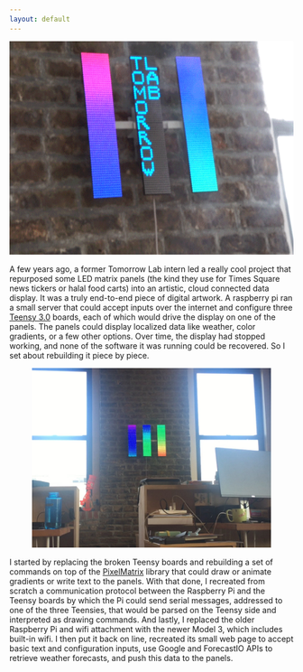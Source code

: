```yaml
---
layout: default
---
```


<div class="bodycontent">

<div class="media topimg">
<img src='img/LittleData/LittleData.gif'/>
</div>

A few years ago, a former Tomorrow Lab intern led a really cool project that repurposed some LED matrix panels (the kind they use for Times Square news tickers or halal food carts) into an artistic, cloud connected data display. It was a truly end-to-end piece of digital artwork. A raspberry pi ran a small server that could accept inputs over the internet and configure three <a id="link" href="https://www.pjrc.com/teensy/">Teensy 3.0</a> boards, each of which would drive the display on one of the panels. The panels could display localized data like weather, color gradients, or a few other options. Over time, the display had stopped working, and none of the software it was running could be recovered. So I set about rebuilding it piece by piece.

<div class="media" style="text-align:center">
<figure>
	<img id="image" src="img/LittleData/LittleData2.jpg">
</figure>
</div>

I started by replacing the broken Teensy boards and rebuilding a set of commands on top of the <a id="link" href="https://github.com/pixelmatix/SmartMatrix">PixelMatrix</a> library that could draw or animate gradients or write text to the panels. With that done, I recreated from scratch a communication protocol between the Raspberry Pi and the Teensy boards by which the Pi could send serial messages, addressed to one of the three Teensies, that would be parsed on the Teensy side and interpreted as drawing commands. And lastly, I replaced the older Raspberry Pi and wifi attachment with the newer Model 3, which includes built-in wifi. I then put it back on line, recreated its small web page to accept basic text and configuration inputs, use Google and ForecastIO APIs to retrieve weather forecasts, and push this data to the panels.

</div>
